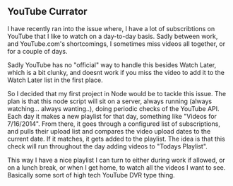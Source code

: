 ## YouTube Currator

I have recently ran into the issue where, I have a lot of subscribtions on YouTube that I like to watch on a day-to-day basis. Sadly between work, and YouTube.com's shortcomings, I sometimes miss videos all together, or for a couple of days.

Sadly YouTube has no "official" way to handle this besides Watch Later, which is a bit clunky, and doesnt work if you miss the video to add it to the Watch Later list in the first place.

So I decided that my first project in Node would be to tackle this issue. The plan is that this node script will sit on a server, always running (always watching... always wanting..), doing periodic checks of the YouTube API. Each day it makes a new playlist for that day, something like "Videos for 7/16/2014". From there, it goes through a configured list of subscriptions, and pulls their upload list and compares the video upload dates to the current date. If it matches, it gets added to the playlist. The idea is that this check will run throughout the day adding videos to "Todays Playlist".

This way I have a nice playlist I can turn to either during work if allowed, or on a lunch break, or when I get home, to watch all the videos I want to see. Basically some sort of high tech YouTube DVR type thing.